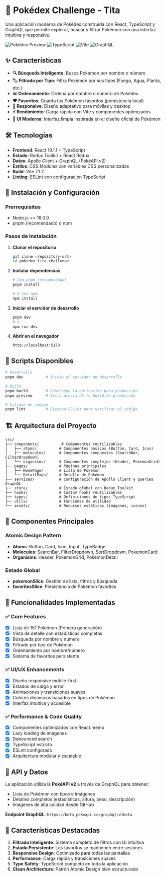# 🎯 Pokédex Challenge - Tita

Una aplicación moderna de Pokédex construida con React, TypeScript y GraphQL que permite explorar, buscar y filtrar Pokémon con una interfaz intuitiva y responsive.

![Pokédex Preview](https://img.shields.io/badge/React-19.1.1-61DAFB?logo=react&logoColor=white)
![TypeScript](https://img.shields.io/badge/TypeScript-5.8.3-3178C6?logo=typescript&logoColor=white)
![Vite](https://img.shields.io/badge/Vite-7.1.2-646CFF?logo=vite&logoColor=white)
![GraphQL](https://img.shields.io/badge/GraphQL-16.11.0-E434AA?logo=graphql&logoColor=white)

## ✨ Características

- **🔍 Búsqueda Inteligente**: Busca Pokémon por nombre o número
- **🏷️ Filtrado por Tipo**: Filtra Pokémon por sus tipos (Fuego, Agua, Planta, etc.)
- **📊 Ordenamiento**: Ordena por nombre o número de Pokédex
- **❤️ Favoritos**: Guarda tus Pokémon favoritos (persistencia local)
- **📱 Responsive**: Diseño adaptativo para móviles y desktop
- **⚡ Rendimiento**: Carga rápida con Vite y componentes optimizados
- **🎨 UI Moderna**: Interfaz limpia inspirada en el diseño oficial de Pokémon

## 🛠️ Tecnologías

- **Frontend**: React 19.1.1 + TypeScript
- **Estado**: Redux Toolkit + React Redux
- **Datos**: Apollo Client + GraphQL (PokéAPI v2)
- **Estilos**: CSS Modules con variables CSS personalizadas
- **Build**: Vite 7.1.2
- **Linting**: ESLint con configuración TypeScript

## 🚀 Instalación y Configuración

### Prerrequisitos

- Node.js >= 18.0.0
- pnpm (recomendado) o npm

### Pasos de Instalación

1. **Clonar el repositorio**

   ```bash
   git clone <repository-url>
   cd pokedex-tita-challenge
   ```

2. **Instalar dependencias**

   ```bash
   # Con pnpm (recomendado)
   pnpm install

   # O con npm
   npm install
   ```

3. **Iniciar el servidor de desarrollo**

   ```bash
   pnpm dev
   # o
   npm run dev
   ```

4. **Abrir en el navegador**
   ```
   http://localhost:5173
   ```

## 📜 Scripts Disponibles

```bash
# Desarrollo
pnpm dev          # Inicia el servidor de desarrollo

# Build
pnpm build        # Construye la aplicación para producción
pnpm preview      # Vista previa de la build de producción

# Calidad de código
pnpm lint         # Ejecuta ESLint para verificar el código
```

## 🏗️ Arquitectura del Proyecto

```
src/
├── components/          # Componentes reutilizables
│   ├── atoms/          # Componentes básicos (Button, Card, Icon)
│   ├── molecules/      # Componentes compuestos (SearchBar, FilterDropdown)
│   └── organisms/      # Componentes complejos (Header, PokemonGrid)
├── pages/              # Páginas principales
│   ├── HomePage/       # Lista de Pokémon
│   └── DetailPage/     # Detalle de Pokémon
├── services/           # Configuración de Apollo Client y queries GraphQL
├── store/              # Estado global con Redux Toolkit
├── hooks/              # Custom hooks reutilizables
├── types/              # Definiciones de tipos TypeScript
├── utils/              # Funciones de utilidad
└── assets/             # Recursos estáticos (imágenes, iconos)
```

## 🎨 Componentes Principales

### Atomic Design Pattern

- **Atoms**: Button, Card, Icon, Input, TypeBadge
- **Molecules**: SearchBar, FilterDropdown, SortDropdown, PokemonCard
- **Organisms**: Header, PokemonGrid, PokemonDetail

### Estado Global

- **pokemonSlice**: Gestión de lista, filtros y búsqueda
- **favoritesSlice**: Persistencia de Pokémon favoritos

## 🔧 Funcionalidades Implementadas

### ✅ Core Features

- [x] Lista de 151 Pokémon (Primera generación)
- [x] Vista de detalle con estadísticas completas
- [x] Búsqueda por nombre y número
- [x] Filtrado por tipo de Pokémon
- [x] Ordenamiento por nombre/número
- [x] Sistema de favoritos persistente

### ✅ UI/UX Enhancements

- [x] Diseño responsive mobile-first
- [x] Estados de carga y error
- [x] Animaciones y transiciones suaves
- [x] Colores dinámicos basados en tipos de Pokémon
- [x] Interfaz intuitiva y accesible

### ✅ Performance & Code Quality

- [x] Componentes optimizados con React.memo
- [x] Lazy loading de imágenes
- [x] Debounced search
- [x] TypeScript estricto
- [x] ESLint configurado
- [x] Arquitectura modular y escalable

## 🎯 API y Datos

La aplicación utiliza la **PokéAPI v2** a través de GraphQL para obtener:

- Lista de Pokémon con tipos e imágenes
- Detalles completos (estadísticas, altura, peso, descripción)
- Imágenes de alta calidad desde GitHub

**Endpoint GraphQL**: `https://beta.pokeapi.co/graphql/v1beta`

## 🌟 Características Destacadas

1. **Filtrado Inteligente**: Sistema completo de filtros con UI intuitiva
2. **Estado Persistente**: Los favoritos se mantienen entre sesiones
3. **Responsive Design**: Optimizado para todas las pantallas
4. **Performance**: Carga rápida y transiciones suaves
5. **Type Safety**: TypeScript completo en toda la aplicación
6. **Clean Architecture**: Patrón Atomic Design bien estructurado
